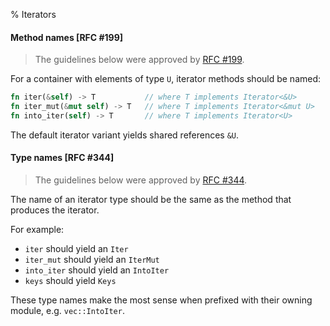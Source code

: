 % Iterators

#### Method names [RFC #199]

> The guidelines below were approved by [RFC #199](https://github.com/rust-lang/rfcs/pull/199).

For a container with elements of type `U`, iterator methods should be named:

```rust
fn iter(&self) -> T           // where T implements Iterator<&U>
fn iter_mut(&mut self) -> T   // where T implements Iterator<&mut U>
fn into_iter(self) -> T       // where T implements Iterator<U>
```

The default iterator variant yields shared references `&U`.

#### Type names [RFC #344]

> The guidelines below were approved by [RFC #344](https://github.com/rust-lang/rfcs/pull/344).

The name of an iterator type should be the same as the method that
produces the iterator.

For example:

* `iter` should yield an `Iter`
* `iter_mut` should yield an `IterMut`
* `into_iter` should yield an `IntoIter`
* `keys` should yield `Keys`

These type names make the most sense when prefixed with their owning module,
e.g. `vec::IntoIter`.
